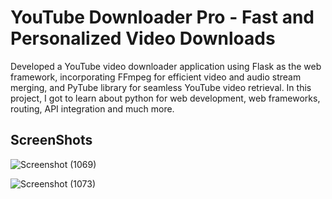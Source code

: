# YouTube Downloader Pro - Fast and Personalized Video Downloads

Developed a YouTube video downloader application using Flask as the web framework, incorporating FFmpeg for efficient video and audio stream merging, and PyTube library for seamless YouTube video retrieval. 
In this project, I got to learn about python for web development, web frameworks, routing, API integration and much more.

## ScreenShots

![Screenshot (1069)](https://github.com/skpawtekar/YTDPro/assets/110728385/6923d1da-fcc5-48c1-9aa0-c0481282be81)

![Screenshot (1073)](https://github.com/skpawtekar/YTDPro/assets/110728385/07fc2964-2e38-4270-a62c-a00317f0447e)
